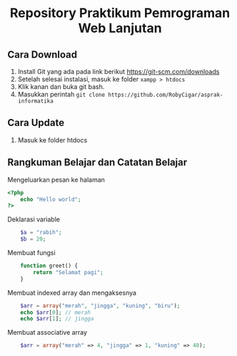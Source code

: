 <h1 align="center">Repository Praktikum Pemrograman Web Lanjutan</h1>

## Cara Download

1. Install Git yang ada pada link berikut https://git-scm.com/downloads
2. Setelah selesai instalasi, masuk ke folder `xampp > htdocs`
3. Klik kanan dan buka git bash.
4. Masukkan perintah `git clone https://github.com/RobyCigar/asprak-informatika`

## Cara Update
1. Masuk ke folder htdocs

## Rangkuman Belajar dan Catatan Belajar 

Mengeluarkan pesan ke halaman
```php
<?php
	echo "Hello world";
?>
```
Deklarasi variable
```php
	$a = "rabih";
	$b = 20;
```
Membuat fungsi
```php
	function greet() {
		return "Selamat pagi";
	}
```
Membuat indexed array dan mengaksesnya
```php
	$arr = array("merah", "jingga", "kuning", "biru");
	echo $arr[0]; // merah
	echo $arr[1]; // jingga
```
Membuat associative array
```php
	$arr = array("merah" => 4, "jingga" => 1, "kuning" => 40);
```

